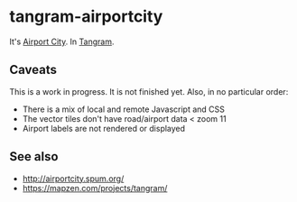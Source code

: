 # tangram-airportcity

It's [Airport City](http://airportcity.spum.org/). In [Tangram](https://mapzen.com/projects/tangram/).

## Caveats

This is a work in progress. It is not finished yet. Also, in no particular order:

* There is a mix of local and remote Javascript and CSS
* The vector tiles don't have road/airport data < zoom 11
* Airport labels are not rendered or displayed

## See also

* http://airportcity.spum.org/
* https://mapzen.com/projects/tangram/
